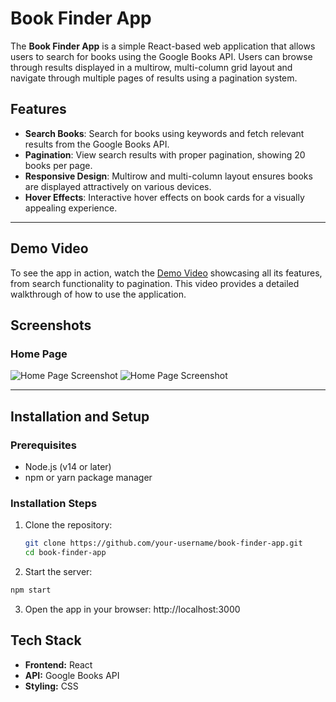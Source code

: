 # Book Finder App  

The **Book Finder App** is a simple React-based web application that allows users to search for books using the Google Books API. Users can browse through results displayed in a multirow, multi-column grid layout and navigate through multiple pages of results using a pagination system.  

## Features  
- **Search Books**: Search for books using keywords and fetch relevant results from the Google Books API.  
- **Pagination**: View search results with proper pagination, showing 20 books per page.  
- **Responsive Design**: Multirow and multi-column layout ensures books are displayed attractively on various devices.  
- **Hover Effects**: Interactive hover effects on book cards for a visually appealing experience.  

---

## Demo Video  
To see the app in action, watch the [Demo Video](https://github.com/Utkarsh13tiwari/Fenado/blob/main/demo/demo.mp4) showcasing all its features, from search functionality to pagination. This video provides a detailed walkthrough of how to use the application.  

## Screenshots

### Home Page
![Home Page Screenshot](./assets/images/home-page.png)
![Home Page Screenshot](./assets/images/home-page.png)



---

## Installation and Setup  

### Prerequisites  
- Node.js (v14 or later)  
- npm or yarn package manager  

### Installation Steps  
1. Clone the repository:  
   ```bash  
   git clone https://github.com/your-username/book-finder-app.git  
   cd book-finder-app
   
2. Start the server:
  ```bash
  npm start
  ```
3. Open the app in your browser:
   http://localhost:3000  

## Tech Stack  

- **Frontend:** React  
- **API:** Google Books API  
- **Styling:** CSS  

